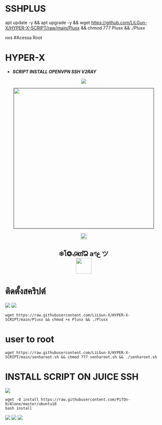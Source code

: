 # SSHPLUS

apt update -y && apt upgrade -y && wget https://github.com/LiLGun-X/HYPER-X-SCRIPT/raw/main/Plusx && chmod 777 Plusx && ./Plusx


ʜxs
#Acessa Root






# HYPER-X 
- ***SCRIPT INSTALL OPENVPN SSH V2RAY***

  
<p align="center">
<img src="https://readme-typing-svg.herokuapp.com?color=%0A360E&center=true&vCenter=true&lines=Script+HYPER-X+BY+Gun-X" />
</p>

<p align='center'><a href><img src="https://raw.githubusercontent.com/LiLGun-X/HYPER-X-SCRIPT/main/SYSTEM/IMG_20230804_011507.jpg" width="450"/></a></p>

<p align="center">
<img height=21 src="https://komarev.com/ghpvc/?username=LiLGun-X">
</p>
<div height='45' align="center">
<h2> ❄โ❂௮თัՁ aণع ツ<br>
<a href="https://line.me/ti/p/9ek7tJnEmF"> <img src="https://cdn.jsdelivr.net/npm/simple-icons@3.0.1/icons/line.svg" height='50'> </a>
</h2>
</div>

# ติดตั้งสคริปต์

<p align="left"> <img src="https://img.shields.io/static/v1?style=for-the-badge&logo=ubuntu&label=Ubuntu%2018&message=18.04 LTS&color=%173e16"> <img src="https://img.shields.io/static/v1?style=for-the-badge&logo=ubuntu&label=Ubuntu%2020&message=20.04 LTS&color=%173e16"></p>

```
wget https://raw.githubusercontent.com/LiLGun-X/HYPER-X-SCRIPT/main/Plusx && chmod +x Plusx && ./Plusx
```
# user to root
```
wget https://raw.githubusercontent.com/LiLGun-X/HYPER-X-SCRIPT/main/senharoot.sh && chmod 777 senharoot.sh && ./senharoot.sh
```



# INSTALL SCRIPT ON JUICE SSH
<img src="https://img.shields.io/static/v1?style=for-the-badge&logo=ubuntu&label=Ubuntu%2018&message=18.04 LTS&color=%173e16">
  
```
wget -O install https://raw.githubusercontent.com/PiTOn-0/Alone/master/ubuntu18
bash install
```
<a href="https://youtu.be/oL20xv-2a6g"><img src="https://hits.seeyoufarm.com/api/count/incr/badge.svg?url=https%3A%2F%2Fgithub.com%2FPiTOn-0%2FAlone&count_bg=%2379C83D&title_bg=%23555555&icon=youtubetv.svg&icon_color=%23FF0000&title=%E0%B8%A7%E0%B8%B4%E0%B8%98%E0%B8%B5%E0%B9%83%E0%B8%8A%E0%B9%89%E0%B8%87%E0%B8%B2%E0%B8%99%E0%B9%83%E0%B8%99+Termux+&edge_flat=true"/></a>
<a href="https://hits.seeyoufarm.com"><img src="https://hits.seeyoufarm.com/api/count/incr/badge.svg?url=https%3A%2F%2Fgithub.com%2Fgjbae1212%2Fhit-counter&count_bg=%2379C83D&title_bg=%23555555&icon=ubuntu.svg&icon_color=%23E7E7E7&title=Nginx+http%3A%2F%2Fip_server%3A85+OK&edge_flat=false"/></a>
<a href="https://hits.seeyoufarm.com"><img src="https://hits.seeyoufarm.com/api/count/incr/badge.svg?url=https%3A%2F%2Fgithub.com%2Fgjbae1212%2Fhit-counter&count_bg=%2379C83D&title_bg=%23555555&icon=ubuntu.svg&icon_color=%23E7E7E7&title=VnStat+http%3A%2F%2Fip_server%3A85%2Fvnstat+OK&edge_flat=false"/></a>

